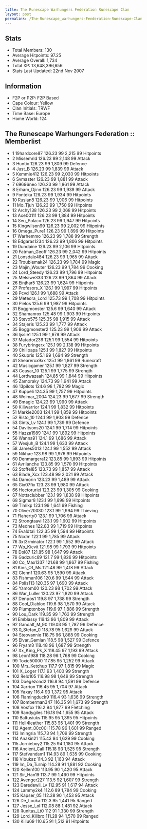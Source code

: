 ```yaml
---
title: The Runescape Warhungers Federation Runescape Clan
layout: post
permalink: /The-Runescape_warhungers-Fenderation-Runescape-Clan
---
```


## Stats

- Total Members: 130
- Average Hitpoints: 97.25
- Average Overall: 1,734
- Total XP: 13,648,396,656
- Stats Last Updated: 22nd Nov 2007

	
## Information

- F2P or P2P: F2P Based
- Cape Colour: Yellow
- Clan Initials: TRWF
- Time Base: Europe
- Home World: 124

## The Runescape Warhungers Federation :: Memberlist
- 1 	19hardcore87 	126.23 	99 	2,215 	99 Hitpoints	
- 2 	Missemrld 	126.23 	99 	2,148 	99 Attack	
- 3 	Huntix 	126.23 	99 	1,809 	99 Defence	
- 4 	Just_B 	126.23 	99 	1,839 	99 Attack	
- 5 	Kemmie412 	126.23 	99 	2,030 	99 Hitpoints	
- 6 	Svmaster 	126.23 	99 	1,881 	99 Attack	
- 7 	69696neo 	126.23 	99 	1,861 	99 Attack	
- 8 	Erham_Djinn 	126.23 	99 	1,939 	99 Attack	
- 9 	Fonteka 	126.23 	99 	1,934 	99 Hitpoints	
- 10 	Ruslan8 	126.23 	99 	1,906 	99 Hitpoints	
- 11 	Mo_Tjuh 	126.23 	99 	1,750 	99 Hitpoints	
- 12 	Archy138 	126.23 	99 	2,068 	99 Hitpoints	
- 13 	Ace00111 	126.23 	99 	1,884 	99 Hitpoints	
- 14 	Seu_Polaco 	126.23 	99 	1,947 	99 Hitpoints	
- 15 	Kingwilson99 	126.23 	99 	2,002 	99 Hitpoints	
- 16 	Omega_Pure1 	126.23 	99 	1,896 	99 Hitpoints	
- 17 	Warhemmo 	126.23 	99 	1,788 	99 Strength	
- 18 	Edgaras1234 	126.23 	99 	1,806 	99 Hitpoints	
- 19 	Dundaine 	126.23 	99 	2,106 	99 Hitpoints	
- 20 	Fatman_Geoff 	126.23 	99 	2,042 	99 Hitpoints	
- 21 	Lonsdale484 	126.23 	99 	1,965 	99 Attack	
- 22 	Troublemak24 	126.23 	99 	1,784 	99 Magic	
- 23 	Majin_Wouter 	126.23 	99 	1,784 	99 Cooking	
- 24 	Lord_Steedy 	126.23 	99 	1,796 	99 Hitpoints	
- 25 	Melsiwe333 	126.23 	99 	1,864 	99 Attack	
- 26 	Einjhar5 	126.23 	99 	1,624 	99 Hitpoints	
- 27 	Profesors_X 	126.1 	99 	1,997 	99 Hitpoints	
- 28 	Pcvd 	126.1 	99 	1,688 	99 Attack	
- 29 	Meteora_Lord 	125.73 	99 	1,708 	99 Hitpoints	
- 30 	Pielos 	125.6 	99 	1,987 	99 Hitpoints	
- 31 	Boggmonster 	125.6 	99 	1,640 	99 Attack	
- 32 	Shamanrox 	125.48 	99 	1,903 	99 Hitpoints	
- 33 	Stevo575 	125.35 	98 	1,915 	99 Attack	
- 34 	Stajeris 	125.23 	99 	1,777 	99 Attack	
- 35 	Boggmonster2 	125.23 	99 	1,906 	99 Attack	
- 36 	Ijssie1 	125.1 	99 	1,978 	99 Attack	
- 37 	Matador236 	125.1 	99 	1,554 	99 Hitpoints	
- 38 	Furybringerx 	125.1 	99 	2,138 	99 Hitpoints	
- 39 	Chilipapa 	125.1 	99 	1,827 	99 Hitpoints	
- 40 	Skupris 	125.1 	99 	1,694 	99 Strength	
- 41 	Shearerxx9xx 	125.1 	99 	1,861 	99 Runecraft	
- 42 	Musicgamer 	125.1 	99 	1,827 	99 Strength	
- 43 	Ceasar_10 	125.1 	99 	1,775 	99 Strength	
- 44 	Lordwazaah 	124.85 	99 	1,844 	99 Hitpoints	
- 45 	Zamoraky 	124.73 	99 	1,941 	99 Attack	
- 46 	13pilots 	124.6 	98 	1,782 	99 Magic	
- 47 	Kuppeli 	124.35 	99 	1,757 	99 Hitpoints	
- 48 	Wolmar_2004 	124.23 	99 	1,677 	99 Strength	
- 49 	Bmagic 	124.23 	99 	1,990 	99 Attack	
- 50 	Killwarrior 	124.1 	99 	1,832 	99 Hitpoints	
- 51 	Markie2003 	124.1 	99 	1,859 	99 Hitpoints	
- 52 	Risto_10 	124.1 	99 	1,903 	99 Defence	
- 53 	Gints_Lv 	124.1 	99 	1,739 	99 Defence	
- 54 	Davitsons20 	124.1 	99 	1,714 	99 Hitpoints	
- 55 	Hazza1989 	124.1 	99 	1,892 	99 Hitpoints	
- 56 	Wanna91 	124.1 	99 	1,686 	99 Attack	
- 57 	Wesjuh_B 	124.1 	99 	1,633 	99 Attack	
- 58 	James5013 	124.1 	99 	1,552 	99 Attack	
- 59 	Nikhae 	123.98 	99 	1,976 	99 Hitpoints	
- 60 	Denmargera12 	123.85 	99 	1,893 	99 Hitpoints	
- 61 	Avrilanche 	123.85 	99 	1,570 	99 Hitpoints	
- 62 	Stoffel85 	123.73 	99 	1,857 	99 Attack	
- 63 	Blade_Xcx 	123.48 	99 	2,021 	99 Attack	
- 64 	Damorin 	123.23 	99 	1,489 	99 Attack	
- 65 	Gix07fix 	123.23 	99 	1,980 	99 Attack	
- 66 	Hectoruriel 	123.23 	99 	1,305 	99 Cooking	
- 67 	Nottsclubber 	123.1 	99 	1,838 	99 Hitpoints	
- 68 	Sigmar8 	123.1 	99 	1,698 	99 Hitpoints	
- 69 	Timikp 	123.1 	99 	1,641 	99 Fishing	
- 70 	Oliver20030 	123.1 	99 	1,994 	99 Thieving	
- 71 	Flaherty0 	123.1 	99 	1,706 	99 Attack	
- 72 	Strongtaavi 	123.1 	99 	1,602 	99 Hitpoints	
- 73 	Mednes 	122.83 	99 	1,719 	99 Hitpoints	
- 74 	Evaldtali 	122.35 	99 	1,594 	99 Hitpoints	
- 75 	Ncdm 	122.1 	99 	1,785 	99 Attack	
- 76 	3xt3rminator 	122.1 	99 	1,552 	99 Attack	
- 77 	Wp_Kievit 	121.98 	99 	1,793 	99 Hitpoints	
- 78 	Dol87 	121.85 	98 	1,647 	99 Attack	
- 79 	Gadzuric69 	121.7 	99 	1,826 	99 Hitpoints	
- 80 	Co_Max1337 	121.68 	99 	1,867 	99 Fishing	
- 81 	Kins_Of_Ms 	121.48 	99 	1,418 	99 Attack	
- 82 	Glennf 	120.63 	95 	1,590 	99 Attack	
- 83 	Fishman106 	120.6 	99 	1,544 	99 Attack	
- 84 	Polis113 	120.35 	97 	1,690 	99 Attack	
- 85 	Yamom00 	120.23 	98 	1,702 	99 Attack	
- 86 	War_Luller 	120.23 	97 	1,820 	99 Attack	
- 87 	Denpos1 	119.8 	97 	1,738 	99 Strength	
- 88 	Cool_Diabloo 	119.6 	98 	1,570 	99 Attack	
- 89 	Plumptonboy 	119.6 	97 	1,886 	99 Strength	
- 90 	Lou_Dark 	119.35 	99 	1,763 	99 Strength	
- 91 	Emblassy 	119.13 	96 	1,809 	99 Attack	
- 92 	Gandalf_M_90 	119.03 	95 	1,787 	99 Defence	
- 93 	0_Stefan_0 	118.78 	95 	1,629 	99 Attack	
- 94 	Steovannie 	118.75 	96 	1,868 	99 Cooking	
- 95 	Elvar_Gamlan 	118.5 	98 	1,527 	99 Defence	
- 96 	Frysm8 	118.48 	96 	1,687 	99 Strength	
- 97 	Xx_King_Pk_X 	118.45 	97 	1,193 	99 Attack	
- 98 	Leon1988 	118.28 	96 	1,768 	99 Cooking	
- 99 	Toxic50000 	117.85 	95 	1,252 	99 Attack	
- 100 	Mrs_Ketchup 	117.7 	97 	1,815 	99 Magic	
- 101 	X_Loger 	117.1 	93 	1,400 	99 Strength	
- 102 	Relo105 	116.98 	98 	1,649 	99 Strength	
- 103 	Doegezond2 	116.8 	94 	1,591 	99 Defence	
- 104 	Xarrion 	116.45 	95 	1,704 	97 Attack	
- 105 	Yaxay 	116.4 	93 	1,372 	95 Attack	
- 106 	Flamingduck9 	116.4 	93 	1,636 	99 Strength	
- 107 	Bomberman347 	116.35 	91 	1,673 	99 Strength	
- 108 	Vosfox 	116.2 	94 	1,877 	99 Fletching	
- 109 	Randygiles 	116.18 	94 	1,655 	95 Attack	
- 110 	Baltusiuks 	115.95 	95 	1,395 	95 Hitpoints	
- 111 	Hell4leather 	115.83 	95 	1,401 	99 Strength	
- 112 	Agent_00c00l 	115.78 	96 	1,601 	99 Ranged	
- 113 	Imingria 	115.73 	94 	1,709 	99 Strength	
- 114 	Anakin21 	115.43 	94 	1,629 	99 Cooking	
- 115 	Jornieboy2 	115.25 	94 	1,180 	95 Attack	
- 116 	Ancient_Call 	115.18 	93 	1,525 	95 Strength	
- 117 	Stefvandam1 	114.93 	89 	1,635 	99 Cooking	
- 118 	Vibukaz 	114.3 	92 	1,163 	94 Attack	
- 119 	Im_Da_Turnip 	114.28 	91 	1,881 	92 Cooking	
- 120 	Kellen100 	113.95 	90 	1,420 	95 Attack	
- 121 	Sir_Han19 	113.7 	99 	1,460 	99 Hitpoints	
- 122 	Avenger227 	113.5 	92 	1,607 	99 Strength	
- 123 	Daredewil_Lv 	112.95 	91 	1,617 	94 Attack	
- 124 	Lammy2k4 	112.6 	89 	1,784 	99 Cooking	
- 125 	Kapser_05 	112.38 	90 	1,453 	95 Attack	
- 126 	De_Louka 	112.3 	95 	1,441 	95 Ranged	
- 127 	Jesse_Lol 	112.08 	88 	1,481 	92 Attack	
- 128 	Runitas_Lt0 	112 	91 	1,330 	99 Strength	
- 129 	Lord_Killbro 	111.28 	94 	1,570 	99 Ranged	
- 130 	Killu69 	110.65 	91 	1,512 	91 Hitpoints
